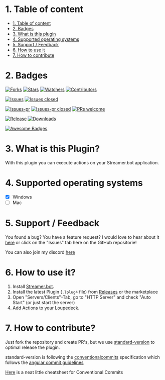 # 1. Table of content
- [1. Table of content](#1-table-of-content)
- [2. Badges](#2-badges)
- [3. What is this plugin](#3-what-is-this-plugin)
- [4. Supported operating systems](#4-supported-operating-systems)
- [5. Support / Feedback](#5-support--feedback)
- [6. How to use it](#6-how-to-use-it)
- [7. How to contribute](#7-how-to-contribute)

# 2. Badges
[![Forks](https://img.shields.io/github/forks/XeroxDev/Loupedeck-plugin-StreamerBot?color=blue&style=for-the-badge)](https://github.com/XeroxDev/Loupedeck-plugin-StreamerBot/network/members)  [![Stars](https://img.shields.io/github/stars/XeroxDev/Loupedeck-plugin-StreamerBot?color=yellow&style=for-the-badge)](https://github.com/XeroxDev/Loupedeck-plugin-StreamerBot/stargazers) [![Watchers](https://img.shields.io/github/watchers/XeroxDev/Loupedeck-plugin-StreamerBot?color=lightgray&style=for-the-badge)](https://github.com/XeroxDev/Loupedeck-plugin-StreamerBot/watchers) [![Contributors](https://img.shields.io/github/contributors/XeroxDev/Loupedeck-plugin-StreamerBot?color=green&style=for-the-badge)](https://github.com/XeroxDev/Loupedeck-plugin-StreamerBot/graphs/contributors)

[![Issues](https://img.shields.io/github/issues/XeroxDev/Loupedeck-plugin-StreamerBot?color=yellow&style=for-the-badge)](https://github.com/XeroxDev/Loupedeck-plugin-StreamerBot/issues) [![Issues closed](https://img.shields.io/github/issues-closed/XeroxDev/Loupedeck-plugin-StreamerBot?color=yellow&style=for-the-badge)](https://github.com/XeroxDev/Loupedeck-plugin-StreamerBot/issues?q=is%3Aissue+is%3Aclosed)

[![Issues-pr](https://img.shields.io/github/issues-pr/XeroxDev/Loupedeck-plugin-StreamerBot?color=yellow&style=for-the-badge)](https://github.com/XeroxDev/Loupedeck-plugin-StreamerBot/pulls) [![Issues-pr closed](https://img.shields.io/github/issues-pr-closed/XeroxDev/Loupedeck-plugin-StreamerBot?color=yellow&style=for-the-badge)](https://github.com/XeroxDev/Loupedeck-plugin-StreamerBot/pulls?q=is%3Apr+is%3Aclosed) [![PRs welcome](https://img.shields.io/badge/PRs-welcome-brightgreen.svg?style=for-the-badge)](https://github.com/XeroxDev/Loupedeck-plugin-StreamerBot/compare)

<!-- [![Build](https://img.shields.io/github/workflow/status/XeroxDev/Loupedeck-plugin-StreamerBot/CI-CD?style=for-the-badge)](https://github.com/XeroxDev/Loupedeck-plugin-StreamerBot/actions?query=workflow%3A%22CI-CD%22) -->
[![Release](https://img.shields.io/github/release/XeroxDev/Loupedeck-plugin-StreamerBot?color=black&style=for-the-badge)](https://github.com/XeroxDev/Loupedeck-plugin-StreamerBot/releases) [![Downloads](https://img.shields.io/github/downloads/XeroxDev/Loupedeck-plugin-StreamerBot/total.svg?color=cyan&style=for-the-badge&logo=github)]()

[![Awesome Badges](https://img.shields.io/badge/badges-awesome-green?style=for-the-badge)](https://shields.io)

# 3. What is this Plugin?
With this plugin you can execute actions on your Streamer.bot application.

# 4. Supported operating systems
- [X] Windows
- [ ] Mac

# 5. Support / Feedback
You found a bug? You have a feature request? I would love to hear about it [here](https://github.com/XeroxDev/Loupedeck-plugin-StreamerBot/issues/new/choose) or click on the "Issues" tab here on the GitHub repositorie!

You can also join my discord [here](https://s.tswi.me/discord)

# 6. How to use it?

1. Install [Streamer.bot](https://streamer.bot/).
2. Install the latest Plugin (`.lplug4` file) from [Releases](https://github.com/XeroxDev/Loupedeck-plugin-StreamerBot/releases) or the marketplace
3. Open "Servers/Clients"-Tab, go to "HTTP Server" and check "Auto Start" (or just start the server)
4. Add Actions to your Loupedeck.

# 7. How to contribute?

Just fork the repository and create PR's, but we use [standard-version](https://github.com/conventional-changelog/standard-version) to optimal release the plugin.

standard-version is following the [conventionalcommits](https://www.conventionalcommits.org) specification which follows the [angular commit guidelines](https://github.com/angular/angular/blob/22b96b9/CONTRIBUTING.md#-commit-message-guidelines)

[Here](https://kapeli.com/cheat_sheets/Conventional_Commits.docset/Contents/Resources/Documents/index) is a neat little cheatsheet for Conventional Commits